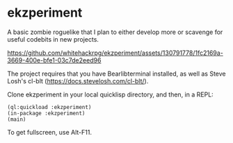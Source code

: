 # ekzperiment
A basic zombie roguelike that I plan to either develop more or scavenge for useful codebits in new projects.

https://github.com/whitehackrpg/ekzperiment/assets/130791778/1fc2169a-3669-400e-bfe1-03c7de2eed96

The project requires that you have Bearlibterminal installed, as well as Steve Losh's cl-blt (https://docs.stevelosh.com/cl-blt/). 

Clone ekzperiment in your local quicklisp directory, and then, in a REPL:
```
(ql:quickload :ekzperiment)
(in-package :ekzperiment)
(main)
```
To get fullscreen, use Alt-F11.
